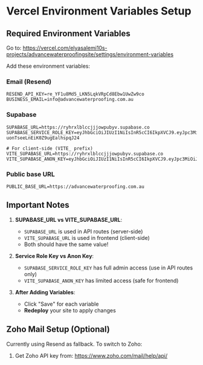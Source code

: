 # Vercel Environment Variables Setup

## Required Environment Variables

Go to: https://vercel.com/elyasalemi10s-projects/advancewaterproofingsite/settings/environment-variables

Add these environment variables:

### Email (Resend)
```
RESEND_API_KEY=re_YF1u8Md5_LKN5LqkVRpCd8Ebw1UwZw9co
BUSINESS_EMAIL=info@advancewaterproofing.com.au
```

### Supabase
```
SUPABASE_URL=https://ryhrxlblccjjjowpubyv.supabase.co
SUPABASE_SERVICE_ROLE_KEY=eyJhbGciOiJIUzI1NiIsInR5cCI6IkpXVCJ9.eyJpc3MiOiJzdXBhYmFzZSIsInJlZiI6InJ5aHJ4bGJsY2Nqampvd3B1Ynl2Iiwicm9sZSI6InNlcnZpY2Vfcm9sZSIsImlhdCI6MTc2MDMzMDM0NywiZXhwIjoyMDc1OTA2MzQ3fQ.nYRFSVsREhvkU3p-uonTseeLnEiK0Z9ugEalhspqJ24

# For client-side (VITE_ prefix)
VITE_SUPABASE_URL=https://ryhrxlblccjjjowpubyv.supabase.co
VITE_SUPABASE_ANON_KEY=eyJhbGciOiJIUzI1NiIsInR5cCI6IkpXVCJ9.eyJpc3MiOiJzdXBhYmFzZSIsInJlZiI6InJ5aHJ4bGJsY2Nqampvd3B1Ynl2Iiwicm9sZSI6ImFub24iLCJpYXQiOjE3NjAzMzAzNDcsImV4cCI6MjA3NTkwNjM0N30.CLnaJ7Lj6tq9voFaRDpTtGjE0RXPGB87TSCKkZbppSc
```

### Public base URL
```
PUBLIC_BASE_URL=https://advancewaterproofing.com.au
```

## Important Notes

1. **SUPABASE_URL vs VITE_SUPABASE_URL**:
   - `SUPABASE_URL` is used in API routes (server-side)
   - `VITE_SUPABASE_URL` is used in frontend (client-side)
   - Both should have the same value!

2. **Service Role Key vs Anon Key**:
   - `SUPABASE_SERVICE_ROLE_KEY` has full admin access (use in API routes only)
   - `VITE_SUPABASE_ANON_KEY` has limited access (safe for frontend)

3. **After Adding Variables**:
   - Click "Save" for each variable
   - **Redeploy** your site to apply changes

## Zoho Mail Setup (Optional)

Currently using Resend as fallback. To switch to Zoho:

1. Get Zoho API key from: https://www.zoho.com/mail/help/api/

